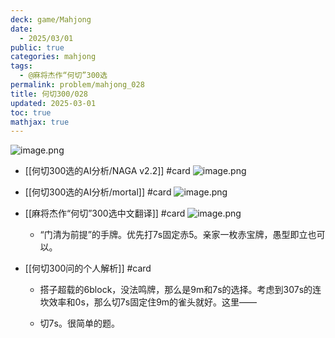 ```yaml
---
deck: game/Mahjong
date:
  - 2025/03/01
public: true
categories: mahjong
tags:
  - @麻将杰作“何切”300选
permalink: problem/mahjong_028
title: 何切300/028
updated: 2025-03-01
toc: true
mathjax: true
---
```


![image.png](/assets/image_1740840294767_0.png)

  + [[何切300选的AI分析/NAGA v2.2]] #card
![image.png](/assets/image_1740840301576_0.png)

  + [[何切300选的AI分析/mortal]] #card
![image.png](/assets/image_1740840309131_0.png)

  + [[麻将杰作“何切”300选中文翻译]] #card
![image.png](/assets/image_1740840323289_0.png)

    + “门清为前提”的手牌。优先打7s固定赤5。亲家一枚赤宝牌，愚型即立也可以。

  + [[何切300问的个人解析]] #card
    + 搭子超载的6block，没法鸣牌，那么是9m和7s的选择。考虑到307s的连坎效率和0s，那么切7s固定住9m的雀头就好。这里——

    + 切7s。很简单的题。
